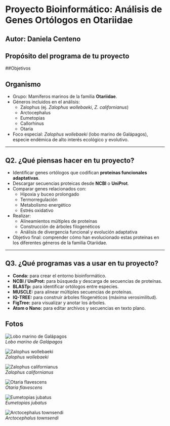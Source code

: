 # Proyecto Bioinformático: Análisis de Genes Ortólogos en Otariidae

## Autor: Daniela Centeno
## Propósito del programa de tu proyecto
##Objetivos
## Organismo

- Grupo: Mamíferos marinos de la familia **Otariidae**.
- Géneros incluidos en el análisis:
  - Zalophus (ej. *Zalophus wollebaeki*, *Z. californianus*)
  - Arctocephalus
  - Eumetopias
  - Callorhinus
  - Otaria
- Foco especial: *Zalophus wollebaeki* (lobo marino de Galápagos), especie endémica de alto interés ecológico y evolutivo.

---

## Q2. ¿Qué piensas hacer en tu proyecto?

- Identificar genes ortólogos que codifican **proteínas funcionales adaptativas**.
- Descargar secuencias proteicas desde **NCBI** o **UniProt**.
- Comparar genes relacionados con:
  - Hipoxia y buceo prolongado
  - Termorregulación
  - Metabolismo energético
  - Estrés oxidativo
- Realizar:
  - Alineamientos múltiples de proteínas
  - Construcción de árboles filogenéticos
  - Análisis de divergencia funcional y evolución adaptativa
- Objetivo final: comprender cómo han evolucionado estas proteínas en los diferentes géneros de la familia Otariidae.

---

## Q3. ¿Qué programas vas a usar en tu proyecto?

- **Conda:** para crear el entorno bioinformático.
- **NCBI / UniProt:** para búsqueda y descarga de secuencias de proteínas.
- **BLASTp:** para identificar ortólogos entre especies.
- **MUSCLE:** para alinear múltiples secuencias de proteínas.
- **IQ-TREE:** para construir árboles filogenéticos (máxima verosimilitud).
- **FigTree:** para visualizar y anotar los árboles.
- **Atom o Nano:** para editar archivos y secuencias en texto plano.

## Fotos
![Lobo marino de Galápagos](https://datazone.darwinfoundation.org/images/checklist/dscn3722.jpg)  
*Lobo marino de Galápagos*

![Zalophus wollebaeki](https://datazone.darwinfoundation.org/images/checklist/cp_1194.jpg)  
*Zalophus wollebaeki*

![Zalophus californianus](https://www.racerocks.ca/wp-content/uploads/2015/06/rm2010calsl.jpg)  
*Zalophus californianus*

![Otaria flavescens](https://ecoregistros.org/site/images/dataimages/2019/09/01/348207/Leao-marinho--Otaria-flavescens--macho-.jpg)  
*Otaria flavescens*

![Eumetopias jubatus](https://sealion-world.com/wp-content/uploads/Steller-Sea-Lion_624.jpg)  
*Eumetopias jubatus*

![Arctocephalus townsendi](https://zooinstitutes.com/img/animals/24/24234.jpg)  
*Arctocephalus townsendi*




